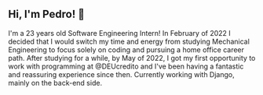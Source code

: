 ## Hi, I'm Pedro! 👋

I'm a 23 years old Software Engineering Intern! In February of 2022 I decided that I would switch my time and energy from studying Mechanical Engineering to focus solely on coding and pursuing a home office career path. After studying for a while, by May of 2022, I got my first opportunity to work with programming at @DEUcredito and I've been having a fantastic and reassuring experience since then. Currently working with Django, mainly on the back-end side.

<!--
**pedro-og/pedro-og** is a ✨ _special_ ✨ repository because its `README.md` (this file) appears on your GitHub profile.

Here are some ideas to get you started:

- 🔭 I’m currently working on ...
- 🌱 I’m currently learning ...
- 👯 I’m looking to collaborate on ...
- 🤔 I’m looking for help with ...
- 💬 Ask me about ...
- 📫 How to reach me: ...
- 😄 Pronouns: ...
- ⚡ Fun fact: ...
-->
